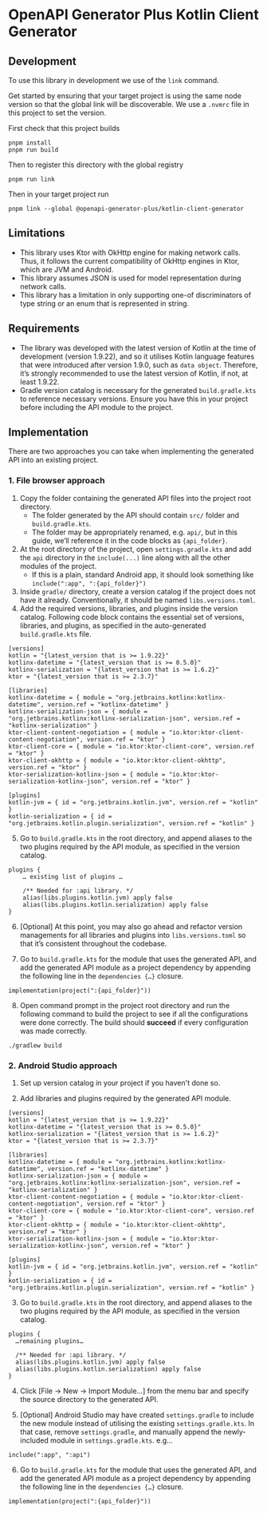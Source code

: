 # OpenAPI Generator Plus Kotlin Client Generator

## Development

To use this library in development we use of the `link` command.

Get started by ensuring that your target project is using the same node version so that the global link will be discoverable. We use a `.nvmrc` file in this project to set the version.

First check that this project builds

```
pnpm install
pnpm run build
```

Then to register this directory with the global registry

```
pnpm run link
```

Then in your target project run

```
pnpm link --global @openapi-generator-plus/kotlin-client-generator
```

## Limitations
- This library uses Ktor with OkHttp engine for making network calls. Thus, it follows the current compatibility of OkHttp engines in Ktor, which are JVM and Android.
- This library assumes JSON is used for model representation during network calls.
- This library has a limitation in only supporting one-of discriminators of type string or an enum that is represented in string.

## Requirements
- The library was developed with the latest version of Kotlin at the time of development (version 1.9.22), and so it utilises Kotlin language features that were introduced after version 1.9.0, such as `data object`. Therefore, it’s strongly recommended to use the latest version of Kotlin, if not, at least 1.9.22.
- Gradle version catalog is necessary for the generated `build.gradle.kts` to reference necessary versions. Ensure you have this in your project before including the API module to the project.

## Implementation
There are two approaches you can take when implementing the generated API into an existing project.

### 1. File browser approach
1. Copy the folder containing the generated API files into the project root directory. 
	- The folder generated by the API should contain `src/` folder and `build.gradle.kts`.
	- The folder may be appropriately renamed, e.g. `api/`, but in this guide, we’ll reference it in the code blocks as `{api_folder}`.
2. At the root directory of the project, open `settings.gradle.kts` and add the `api` directory in the `include(...)` line along with all the other modules of the project.
	- If this is a plain, standard Android app, it should look something like `include(":app", ":{api_folder}")`
3. Inside `gradle/` directory, create a version catalog if the project does not have it already. Conventionally, it should be named `libs.versions.toml`. 
4. Add the required versions, libraries, and plugins inside the version catalog. Following code block contains the essential set of versions, libraries, and plugins, as specified in the auto-generated `build.gradle.kts` file.

```
[versions]
kotlin = "{latest_version that is >= 1.9.22}"
kotlinx-datetime = "{latest_version that is >= 0.5.0}"
kotlinx-serialization = "{latest_version that is >= 1.6.2}"
ktor = "{latest_version that is >= 2.3.7}"

[libraries]
kotlinx-datetime = { module = "org.jetbrains.kotlinx:kotlinx-datetime", version.ref = "kotlinx-datetime" }
kotlinx-serialization-json = { module = "org.jetbrains.kotlinx:kotlinx-serialization-json", version.ref = "kotlinx-serialization" }
ktor-client-content-negotiation = { module = "io.ktor:ktor-client-content-negotiation", version.ref = "ktor" }
ktor-client-core = { module = "io.ktor:ktor-client-core", version.ref = "ktor" }
ktor-client-okhttp = { module = "io.ktor:ktor-client-okhttp", version.ref = "ktor" }
ktor-serialization-kotlinx-json = { module = "io.ktor:ktor-serialization-kotlinx-json", version.ref = "ktor" }

[plugins]
kotlin-jvm = { id = "org.jetbrains.kotlin.jvm", version.ref = "kotlin" }
kotlin-serialization = { id = "org.jetbrains.kotlin.plugin.serialization", version.ref = "kotlin" }
```

5. Go to `build.gradle.kts` in the root directory, and append aliases to the two plugins required by the API module, as specified in the version catalog.

```
plugins {
    … existing list of plugins …

    /** Needed for :api library. */
    alias(libs.plugins.kotlin.jvm) apply false
    alias(libs.plugins.kotlin.serialization) apply false
}
```

6. [Optional] At this point, you may also go ahead and refactor version managements for all libraries and plugins into `libs.versions.toml` so that it’s consistent throughout the codebase.

7. Go to `build.gradle.kts` for the module that uses the generated API, and add the generated API module as a project dependency by appending the following line in the `dependencies {…}` closure.
```
implementation(project(":{api_folder}"))
```

8. Open command prompt in the project root directory and run the following command to build the project to see if all the configurations were done correctly. The build should **succeed** if every configuration was made correctly.
```
./gradlew build
```

### 2. Android Studio approach

1. Set up version catalog in your project if you haven't done so.

2. Add libraries and plugins required by the generated API module.

```
[versions]
kotlin = "{latest_version that is >= 1.9.22}"
kotlinx-datetime = "{latest_version that is >= 0.5.0}"
kotlinx-serialization = "{latest_version that is >= 1.6.2}"
ktor = "{latest_version that is >= 2.3.7}"

[libraries]
kotlinx-datetime = { module = "org.jetbrains.kotlinx:kotlinx-datetime", version.ref = "kotlinx-datetime" }
kotlinx-serialization-json = { module = "org.jetbrains.kotlinx:kotlinx-serialization-json", version.ref = "kotlinx-serialization" }
ktor-client-content-negotiation = { module = "io.ktor:ktor-client-content-negotiation", version.ref = "ktor" }
ktor-client-core = { module = "io.ktor:ktor-client-core", version.ref = "ktor" }
ktor-client-okhttp = { module = "io.ktor:ktor-client-okhttp", version.ref = "ktor" }
ktor-serialization-kotlinx-json = { module = "io.ktor:ktor-serialization-kotlinx-json", version.ref = "ktor" }

[plugins]
kotlin-jvm = { id = "org.jetbrains.kotlin.jvm", version.ref = "kotlin" }
kotlin-serialization = { id = "org.jetbrains.kotlin.plugin.serialization", version.ref = "kotlin" }
```

3. Go to `build.gradle.kts` in the root directory, and append aliases to the two plugins required by the API module, as specified in the version catalog.
```
plugins {
  …remaining plugins…

  /** Needed for :api library. */
  alias(libs.plugins.kotlin.jvm) apply false
  alias(libs.plugins.kotlin.serialization) apply false
}
```

4. Click [File -> New -> Import Module…] from the menu bar and specify the source directory to the generated API.

5. [Optional] Android Studio may have created `settings.gradle` to include the new module instead of utilising the existing `settings.gradle.kts`. In that case, remove `settings.gradle`, and manually append the newly-included module in `settings.gradle.kts`. e.g...
```
include(":app", ":api")
```

6. Go to `build.gradle.kts` for the module that uses the generated API, and add the generated API module as a project dependency by appending the following line in the `dependencies {…}` closure.
```
implementation(project(":{api_folder}"))
```
